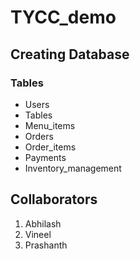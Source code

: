 # TYCC_demo


## Creating Database
### Tables
- Users
- Tables
- Menu_items
- Orders
- Order_items
- Payments
- Inventory_management

  
## Collaborators 

1. Abhilash
2. Vineel
3. Prashanth
